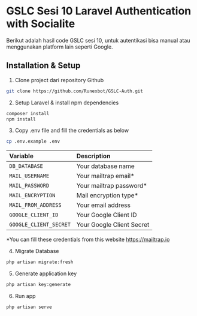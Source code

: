 # GSLC Sesi 10 Laravel Authentication with Socialite
Berikut adalah hasil code GSLC sesi 10, untuk autentikasi bisa manual atau menggunakan platform lain seperti Google.

## Installation & Setup
1. Clone project dari repository Github 
```sh
git clone https://github.com/Runexbot/GSLC-Auth.git
```

2. Setup Laravel & install npm dependencies
```sh
composer install
npm install
```

3. Copy .env file and fill the credentials as below
```sh
cp .env.example .env
```

| Variable | Description |
| :--- | :--- |
| `DB_DATABASE` | Your database name |
| `MAIL_USERNAME` | Your mailtrap email* |
| `MAIL_PASSWORD` | Your mailtrap password* |
| `MAIL_ENCRYPTION` | Mail encryption type* |
| `MAIL_FROM_ADDRESS` | Your email address |
| `GOOGLE_CLIENT_ID` | Your Google Client ID |
| `GOOGLE_CLIENT_SECRET` | Your Google Client Secret |
*You can fill these credentials from this website https://mailtrap.io

4. Migrate Database
 ```sh
php artisan migrate:fresh
```

5. Generate application key
 ```sh
php artisan key:generate
```

6. Run app
```sh
php artisan serve
```
